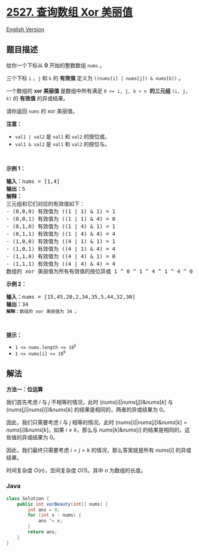 # [2527. 查询数组 Xor 美丽值](https://leetcode.cn/problems/find-xor-beauty-of-array)

[English Version](/solution/2500-2599/2527.Find%20Xor-Beauty%20of%20Array/README_EN.md)

## 题目描述

<p>给你一个下标从 <strong>0</strong>&nbsp;开始的整数数组&nbsp;<code>nums</code>&nbsp;。</p>

<p>三个下标&nbsp;<code>i</code>&nbsp;，<code>j</code>&nbsp;和&nbsp;<code>k</code>&nbsp;的 <strong>有效值</strong>&nbsp;定义为&nbsp;<code>((nums[i] | nums[j]) &amp; nums[k])</code>&nbsp;。</p>

<p>一个数组的 <strong>xor 美丽值</strong>&nbsp;是数组中所有满足&nbsp;<code>0 &lt;= i, j, k &lt; n</code>&nbsp;&nbsp;<strong>的三元组</strong>&nbsp;<code>(i, j, k)</code>&nbsp;的 <strong>有效值</strong>&nbsp;的异或结果。</p>

<p>请你返回&nbsp;<code>nums</code>&nbsp;的 xor 美丽值。</p>

<p><b>注意：</b></p>

<ul>
	<li><code>val1 | val2</code>&nbsp;是&nbsp;<code>val1</code> 和&nbsp;<code>val2</code>&nbsp;的按位或。</li>
	<li><code>val1 &amp; val2</code>&nbsp;是&nbsp;<code>val1</code> 和&nbsp;<code>val2</code>&nbsp;的按位与。</li>
</ul>

<p>&nbsp;</p>

<p><strong>示例 1：</strong></p>

<pre>
<b>输入：</b>nums = [1,4]
<b>输出：</b>5
<b>解释：</b>
三元组和它们对应的有效值如下：
- (0,0,0) 有效值为 ((1 | 1) &amp; 1) = 1
- (0,0,1) 有效值为 ((1 | 1) &amp; 4) = 0
- (0,1,0) 有效值为 ((1 | 4) &amp; 1) = 1
- (0,1,1) 有效值为 ((1 | 4) &amp; 4) = 4
- (1,0,0) 有效值为 ((4 | 1) &amp; 1) = 1
- (1,0,1) 有效值为 ((4 | 1) &amp; 4) = 4
- (1,1,0) 有效值为 ((4 | 4) &amp; 1) = 0
- (1,1,1) 有效值为 ((4 | 4) &amp; 4) = 4 
数组的 xor 美丽值为所有有效值的按位异或 1 ^ 0 ^ 1 ^ 4 ^ 1 ^ 4 ^ 0 ^ 4 = 5 。</pre>

<p><strong>示例 2：</strong></p>

<pre>
<b>输入：</b>nums = [15,45,20,2,34,35,5,44,32,30]
<b>输出：</b>34
<code><span style=""><b>解释：</b>数组的 xor 美丽值为</span> 34 。</code>
</pre>

<p>&nbsp;</p>

<p><strong>提示：</strong></p>

<ul>
	<li><code>1 &lt;= nums.length&nbsp;&lt;= 10<sup>5</sup></code></li>
	<li><code>1 &lt;= nums[i] &lt;= 10<sup>9</sup></code></li>
</ul>

## 解法

**方法一：位运算**

我们首先考虑 $i$ 与 $j$ 不相等的情况，此时 $(nums[i] | nums[j]) \& nums[k]$ 与 $(nums[j] | nums[i]) \& nums[k]$ 的结果是相同的，两者的异或结果为 $0$。

因此，我们只需要考虑 $i$ 与 $j$ 相等的情况。此时 $(nums[i] | nums[j]) \& nums[k] = nums[i] \& nums[k]$，如果 $i \neq k$，那么与 $nums[k] \& nums[i]$ 的结果是相同的，这些值的异或结果为 $0$。

因此，我们最终只需要考虑 $i = j = k$ 的情况，那么答案就是所有 $nums[i]$ 的异或结果。

时间复杂度 $O(n)$，空间复杂度 $O(1)$。其中 $n$ 为数组的长度。

### **Java**

```java
class Solution {
    public int xorBeauty(int[] nums) {
        int ans = 0;
        for (int x : nums) {
            ans ^= x;
        }
        return ans;
    }
}
```
